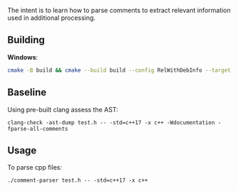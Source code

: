The intent is to learn how to parse comments to extract relevant information
used in additional processing.

## Building
**Windows**:
```sh
cmake -B build && cmake --build build --config RelWithDebInfo --target install
```

## Baseline
Using pre-built clang assess the AST:
```
clang-check -ast-dump test.h -- -std=c++17 -x c++ -Wdocumentation -fparse-all-comments
```


## Usage
To parse cpp files:
```
./comment-parser test.h -- -std=c++17 -x c++
```

